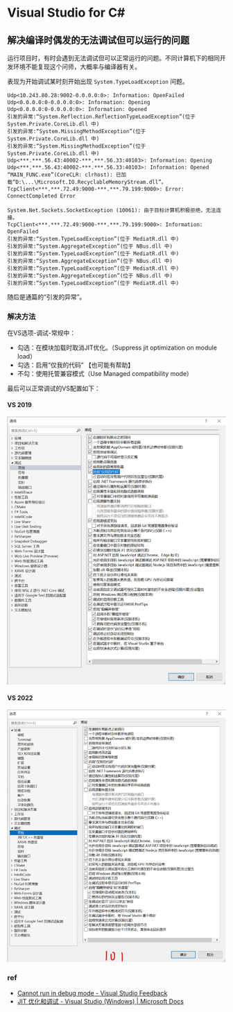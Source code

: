 # Visual Studio for C#


## 解决编译时偶发的无法调试但可以运行的问题

运行项目时，有时会遇到无法调试但可以正常运行的问题。不同计算机下的相同开发环境不能复现这个问师，大概率与编译器有关。

表现为开始调试某时刻开始出现 `System.TypeLoadException` 问题。


```log
Udp<10.243.80.28:9002-0.0.0.0:0>: Information: OpenFailed
Udp<0.0.0.0:0-0.0.0.0:0>: Information: Opening
Udp<0.0.0.0:0-0.0.0.0:0>: Information: Opened
引发的异常:“System.Reflection.ReflectionTypeLoadException”(位于 System.Private.CoreLib.dll 中)
引发的异常:“System.MissingMethodException”(位于 System.Private.CoreLib.dll 中)
引发的异常:“System.MissingMethodException”(位于 System.Private.CoreLib.dll 中)
Udp<***.***.56.43:40002-***.***.56.33:40103>: Information: Opening
Udp<***.***.56.43:40002-***.***.56.33:40103>: Information: Opened
“MAIN_FUNC.exe”(CoreCLR: clrhost): 已加载“D:\...\Microsoft.IO.RecyclableMemoryStream.dll”。
TcpClient<***.***.72.49:9000-***.***.79.199:9000>: Error: ConnectCompleted Error

System.Net.Sockets.SocketException (10061): 由于目标计算机积极拒绝，无法连接。
TcpClient<***.***.72.49:9000-***.***.79.199:9000>: Information: OpenFailed
引发的异常:“System.TypeLoadException”(位于 MediatR.dll 中)
引发的异常:“System.AggregateException”(位于 NBus.dll 中)
引发的异常:“System.TypeLoadException”(位于 MediatR.dll 中)
引发的异常:“System.AggregateException”(位于 NBus.dll 中)
引发的异常:“System.TypeLoadException”(位于 MediatR.dll 中)
引发的异常:“System.AggregateException”(位于 NBus.dll 中)
引发的异常:“System.TypeLoadException”(位于 MediatR.dll 中)
```

随后是通篇的“引发的异常”。

### 解决方法

在VS选项-调试-常规中：

* 勾选：在模块加载时取消JIT优化。（Suppress jit optimization on module load）
* 勾选：启用“仅我的代码” 【也可能有帮助】
* 不勾：使用托管兼容模式（Use Managed compatibility mode）


最后可以正常调试的VS配置如下：


#### VS 2019

![vs2019_debugging_option](vs2019_debugging_option.png)


#### VS 2022

![vs2022_debugging_option](vs2022_debugging_option.png)



### ref

* [Cannot run in debug mode - Visual Studio Feedback](https://developercommunity.visualstudio.com/t/cannot-run-in-debug-mode/281320)
* [JIT 优化和调试 - Visual Studio (Windows) | Microsoft Docs](https://docs.microsoft.com/zh-cn/visualstudio/debugger/jit-optimization-and-debugging?view=vs-2022)